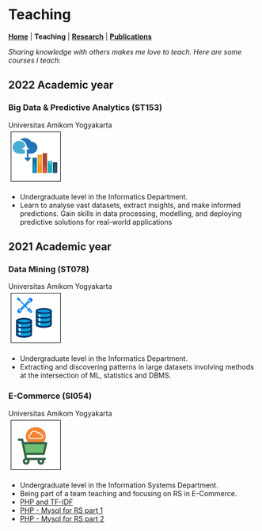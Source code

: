# Teaching
**[Home](/)** | **Teaching** | **[Research](/research)** | **[Publications](/publications)**

*Sharing knowledge with others makes me love to teach. Here are some courses I teach:*

## 2022 Academic year
### Big Data & Predictive Analytics (ST153)
Universitas Amikom Yogyakarta<br />
![ecommerce icon](assets/img/t_big_data.png)
- Undergraduate level in the Informatics Department.
- Learn to analyse vast datasets, extract insights, and make informed predictions. Gain skills in data processing, modelling, and deploying predictive solutions for real-world applications

## 2021 Academic year
### Data Mining (ST078)
Universitas Amikom Yogyakarta<br />
![data mining icon](assets/img/t_data_mining.png)
- Undergraduate level in the Informatics Department.
- Extracting and discovering patterns in large datasets involving methods at the intersection of ML, statistics and DBMS.

### E-Commerce (SI054)
Universitas Amikom Yogyakarta<br />
![ecommerce icon](assets/img/t_e_commerce.png)
- Undergraduate level in the Information Systems Department.
- Being part of a team teaching and focusing on RS in E-Commerce.
- [PHP and TF-IDF](https://blog.ariflaksito.net/2022/07/menghitung-tf-idf-menggunakan-kode-php.html)
- [PHP - Mysql for RS part 1](https://blog.ariflaksito.net/2022/07/sistem-rekomendasi-content-based-php-mysql-part1.html)
- [PHP - Mysql for RS part 2](https://blog.ariflaksito.net/2022/07/sistem-rekomendasi-content-based.html)

